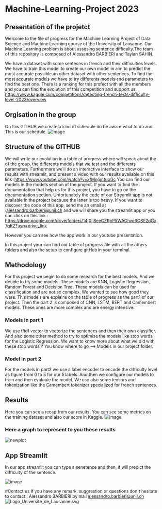 # Machine-Learning-Project 2023 
## Presentation of the projetct
Welcome to the file of progress for the Machine Learning Project of Data Science and Machine Learning course of the University of Lausanne. Our Machine Learning problem is about assesing sentence difficulty.The team of this repository is composed of Alessandro BARBIERI and Taylan SAHIN.

We have a dataset with some senteces in french and their difficulties levels. We have to train this model to create our own model in aim to predict the most accurate possible an other dataset with other sentences. 
To find the most accurate models we have to try differents models and parameters to find the best one. There is a ranking for this profect with all the members and you can find the evolution of this competition and support us.  https://www.kaggle.com/competitions/detecting-french-texts-difficulty-level-2023/overview

## Orgisation in the group 
On this GITHUB we create a kind of schedule do be aware what to do and. This is our schedule. 
![image](https://github.com/BARB5327/Machine-Learning-Project-UNIL_TUDOR/assets/75091137/fe1a4224-6ecd-4809-8033-e0431cf63c66)


## Structure of the GITHUB
We will write our evolution in a table of progress where will speak about the of the group, the differents models that we test and the differents parameters. Furthermore we'll do an interactive interface to show our results with streamlit, and present a video with our results available on this link :https://www.youtube.com/watch?v=xfMngmtuoGc
You can find our models in the models section of the project. If you want to find the documentation that help us for this project, you have to go on the documentation section. Unfortunately the code of our Streamlit app is not available in the project because the latter is too heavy. If you want to discover the code of this app, send me an email at :alessandro.barbieri@unil.ch and we will share you the streamlit app or you can click on this link : https://drive.google.com/drive/folders/14jXji8eeCZRpP5WAOhvc6OSE2dGx7qKZ?usp=drive_link

However you can see how the app work in our youtube presentation. 

In this project your can find our table of progress file with all the others folders and also the setup to configure gitHub in your terminal. 

## Methodology 
For this project we begin to do some research for the best models. And we decide to try some models. These models are KNN, Logistic Regression, Random Forest and Decision Tree. These models can be used for classification and are not so complex. We wanted to see how good they were. This models are explains on the table of progress as the part1 of our project. Then the part 2 is composed of CNN, LSTM, BERT and Camembert models. These ones are more complex and are energy intensive. 
### Models in part 1 
We use tfidf vector to vectorize the sentences and then their own classifier. And also some other method to try to optimize the models like stop words for the Logistic Regression. We want to know more about what we did with these stop words ? You know where to go --> Models in our project folder. 

### Model in part 2 
For the models in part2 we use a label encoder to encode the difficulty level as figure from 0 to 5 for our 5 labels. And then we configure our models to train and then evaluate the model. We use also some tensors and tokenization like the Camembert tokenizer specialized for french sentences. 

## Results 
Here you can see a recap from our results. You can see some metrics on the training dataset and also our score in Kaggle.
![image](https://github.com/BARB5327/Machine-Learning-Project-UNIL_TUDOR/assets/75091137/b9ebcc07-3e7a-4cd6-a022-121494557628)

### Here a graph to represent to you these results 
![newplot](https://github.com/BARB5327/Machine-Learning-Project-UNIL_TUDOR/assets/75091137/4fa94235-8f8c-468b-a3cb-315743ccc36c)
## App Streamlit 
In our app streamlit you can type a senetence and then, it will predict the difficulty of the sentence. 

![image](https://github.com/BARB5327/Machine-Learning-Project-UNIL_TUDOR/assets/75091137/e128c088-1778-4420-b912-287528993c18)

#Contact us 
If you have any remark, suggrestion or questions don't hesitate to contact : Alessandro BARBIERI by mail alessandro.barbieri@unil.ch
![Logo_Université_de_Lausanne svg](https://github.com/BARB5327/Machine-Learning-Project-UNIL_TUDOR/assets/75091137/9965ca3e-83ee-40ec-bd80-6ce421757791)



